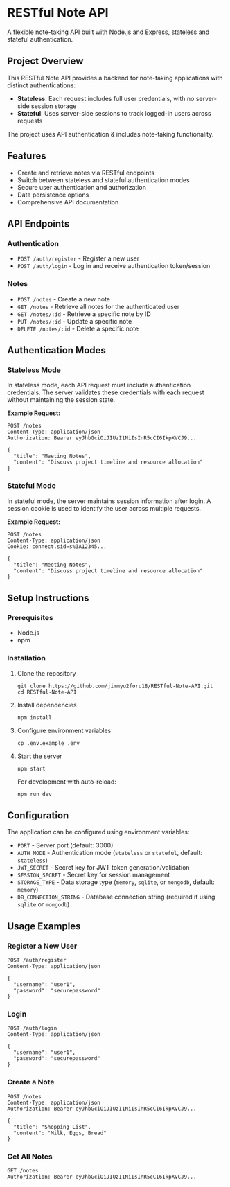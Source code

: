 # RESTful Note API

A flexible note-taking API built with Node.js and Express, stateless and stateful authentication.

## Project Overview

This RESTful Note API provides a backend for note-taking applications with distinct authentications:

- **Stateless**: Each request includes full user credentials, with no server-side session storage
- **Stateful**: Uses server-side sessions to track logged-in users across requests

The project uses API authentication & includes note-taking functionality.

## Features

- Create and retrieve notes via RESTful endpoints
- Switch between stateless and stateful authentication modes
- Secure user authentication and authorization
- Data persistence options
- Comprehensive API documentation

## API Endpoints

### Authentication
- `POST /auth/register` - Register a new user
- `POST /auth/login` - Log in and receive authentication token/session

### Notes
- `POST /notes` - Create a new note
- `GET /notes` - Retrieve all notes for the authenticated user
- `GET /notes/:id` - Retrieve a specific note by ID
- `PUT /notes/:id` - Update a specific note
- `DELETE /notes/:id` - Delete a specific note

## Authentication Modes

### Stateless Mode
In stateless mode, each API request must include authentication credentials. 
The server validates these credentials with each request without maintaining the session state.

**Example Request:**
```
POST /notes
Content-Type: application/json
Authorization: Bearer eyJhbGciOiJIUzI1NiIsInR5cCI6IkpXVCJ9...

{
  "title": "Meeting Notes",
  "content": "Discuss project timeline and resource allocation"
}
```

### Stateful Mode
In stateful mode, the server maintains session information after login. 
A session cookie is used to identify the user across multiple requests.

**Example Request:**
```
POST /notes
Content-Type: application/json
Cookie: connect.sid=s%3A12345...

{
  "title": "Meeting Notes",
  "content": "Discuss project timeline and resource allocation"
}
```

## Setup Instructions

### Prerequisites
- Node.js 
- npm

### Installation

1. Clone the repository
   ```
   git clone https://github.com/jimmyu2foru18/RESTful-Note-API.git
   cd RESTful-Note-API
   ```

2. Install dependencies
   ```
   npm install
   ```

3. Configure environment variables
   ```
   cp .env.example .env
   ```

4. Start the server
   ```
   npm start
   ```
   
   For development with auto-reload:
   ```
   npm run dev
   ```

## Configuration

The application can be configured using environment variables:

- `PORT` - Server port (default: 3000)
- `AUTH_MODE` - Authentication mode (`stateless` or `stateful`, default: `stateless`)
- `JWT_SECRET` - Secret key for JWT token generation/validation
- `SESSION_SECRET` - Secret key for session management
- `STORAGE_TYPE` - Data storage type (`memory`, `sqlite`, or `mongodb`, default: `memory`)
- `DB_CONNECTION_STRING` - Database connection string (required if using `sqlite` or `mongodb`)

## Usage Examples

### Register a New User
```
POST /auth/register
Content-Type: application/json

{
  "username": "user1",
  "password": "securepassword"
}
```

### Login
```
POST /auth/login
Content-Type: application/json

{
  "username": "user1",
  "password": "securepassword"
}
```

### Create a Note
```
POST /notes
Content-Type: application/json
Authorization: Bearer eyJhbGciOiJIUzI1NiIsInR5cCI6IkpXVCJ9...

{
  "title": "Shopping List",
  "content": "Milk, Eggs, Bread"
}
```

### Get All Notes
```
GET /notes
Authorization: Bearer eyJhbGciOiJIUzI1NiIsInR5cCI6IkpXVCJ9...
```
